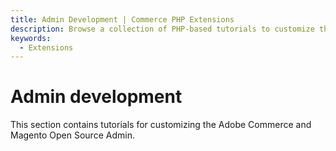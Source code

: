 ```yaml
---
title: Admin Development | Commerce PHP Extensions
description: Browse a collection of PHP-based tutorials to customize the Adobe Commerce and Magento Open Source Admin experience.
keywords:
  - Extensions
---
```


# Admin development

This section contains tutorials for customizing the Adobe Commerce and Magento Open Source Admin.
